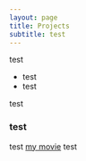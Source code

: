 ```yaml
---
layout: page
title: Projects
subtitle: test
---
```


test

- test
- test

test

### test

test [my movie](https://en.wikipedia.org/wiki/The_Princess_Bride_%28film%29) test
